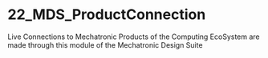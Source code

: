 # 22_MDS_ProductConnection
Live Connections to Mechatronic Products of the Computing EcoSystem are made through this module of the Mechatronic Design Suite
